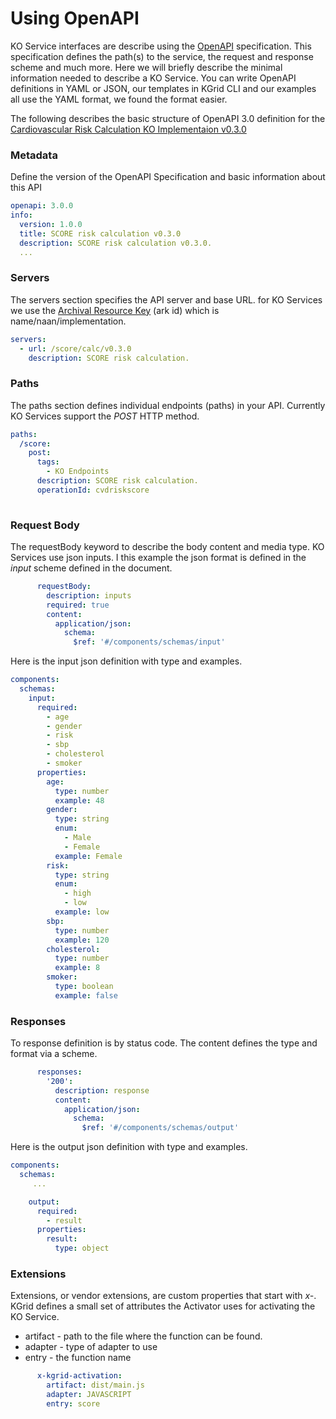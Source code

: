 # Using OpenAPI

KO Service interfaces are describe using the [OpenAPI](https://github.com/OAI/OpenAPI-Specification) specification.  This specification defines the path(s) to the service, the request and response scheme and much more.  Here we will briefly describe the minimal information needed to describe a KO Service.  You can write OpenAPI definitions in YAML or JSON, our templates in KGrid CLI and our examples all use the YAML format, we found the format easier.  

The following describes the basic structure of OpenAPI 3.0 definition for the [Cardiovascular Risk Calculation KO Implementaion v0.3.0](http://activator.kgrid.org/kos/score/calc/v0.3.0/service)


### Metadata
Define the version of the OpenAPI Specification and basic information about this API
```yaml
openapi: 3.0.0
info:
  version: 1.0.0
  title: SCORE risk calculation v0.3.0
  description: SCORE risk calculation v0.3.0.
  ...
```  

### Servers
The servers section specifies the API server and base URL. for KO Services we use the [Archival Resource Key](https://en.wikipedia.org/wiki/Archival_Resource_Key) (ark id) which is name/naan/implementation.
```yaml
servers:
  - url: /score/calc/v0.3.0
    description: SCORE risk calculation.
```

### Paths
The paths section defines individual endpoints (paths) in your API.  Currently KO Services support the _POST_ HTTP method.
```yaml
paths:
  /score:
    post:
      tags:
        - KO Endpoints
      description: SCORE risk calculation.
      operationId: cvdriskscore
        
```
### Request Body
The requestBody keyword to describe the body content and media type. KO Services use json inputs.  I this example the json format is defined in the _input_ scheme defined in the document.
```yaml
      requestBody:
        description: inputs
        required: true
        content:
          application/json:
            schema:
              $ref: '#/components/schemas/input'
 ```

Here is the input json definition with type and examples.

```yaml
components:
  schemas:
    input:
      required:
        - age
        - gender
        - risk
        - sbp
        - cholesterol
        - smoker
      properties:
        age:
          type: number
          example: 48
        gender:
          type: string
          enum:
            - Male
            - Female
          example: Female
        risk:
          type: string
          enum:
            - high
            - low
          example: low
        sbp:
          type: number
          example: 120
        cholesterol:
          type: number
          example: 8
        smoker:
          type: boolean
          example: false
```
### Responses
To response definition is by status code.  The content defines the type and format via a scheme. 

```yaml
      responses:
        '200':
          description: response
          content:
            application/json:
              schema:
                $ref: '#/components/schemas/output'
```


Here is the output json definition with type and examples.

```yaml
components:
  schemas:
     ...

    output:
      required:
        - result
      properties:
        result:
          type: object
```

### Extensions
Extensions, or vendor extensions, are custom properties that start with _x-_.   KGrid defines a small set of attributes the Activator uses for activating the KO Service.

- artifact - path to the file where the function can be found.  
- adapter - type of adapter to use
- entry - the function name 
        
```yaml
      x-kgrid-activation:
        artifact: dist/main.js
        adapter: JAVASCRIPT
        entry: score
```


